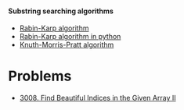 
#### Substring searching algorithms
 - [Rabin-Karp algorithm](rk/)
 - [Rabin-Karp algorithm in python](rk_python/)
 - [Knuth-Morris-Pratt algorithm](kmp/)

Problems
=========

- [3008. Find Beautiful Indices in the Given Array II](https://leetcode.com/problems/find-beautiful-indices-in-the-given-array-ii/description/)
